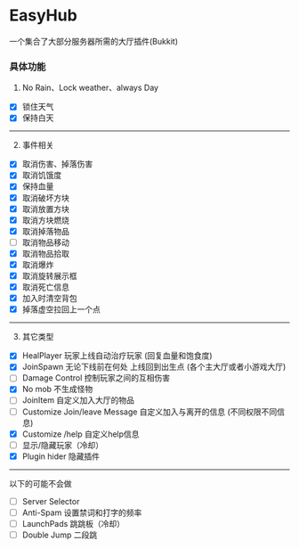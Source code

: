 # EasyHub
一个集合了大部分服务器所需的大厅插件(Bukkit)

### 具体功能
1. No Rain、Lock weather、always Day 
- [x] 锁住天气
- [x] 保持白天
---
2. 事件相关
- [x] 取消伤害、掉落伤害
- [x] 取消饥饿度
- [x] 保持血量
- [x] 取消破坏方块
- [x] 取消放置方块
- [x] 取消方块燃烧
- [x] 取消掉落物品
- [ ] 取消物品移动
- [x] 取消物品拾取
- [x] 取消爆炸
- [x] 取消旋转展示框
- [x] 取消死亡信息
- [x] 加入时清空背包
- [x] 掉落虚空拉回上一个点
---
3. 其它类型
- [x] HealPlayer 玩家上线自动治疗玩家 (回复血量和饱食度)
- [x] JoinSpawn 无论下线前在何处 上线回到出生点 (各个主大厅或者小游戏大厅)
- [ ] Damage Control 控制玩家之间的互相伤害
- [x] No mob 不生成怪物
- [ ] JoinItem 自定义加入大厅的物品
- [ ] Customize Join/leave Message 自定义加入与离开的信息 (不同权限不同信息)
- [x] Customize /help 自定义help信息
- [ ] 显示/隐藏玩家（冷却）
- [x] Plugin hider 隐藏插件
---
以下的可能不会做
- [ ] Server Selector
- [ ] Anti-Spam 设置禁词和打字的频率
- [ ] LaunchPads 跳跳板（冷却）
- [ ] Double Jump 二段跳
